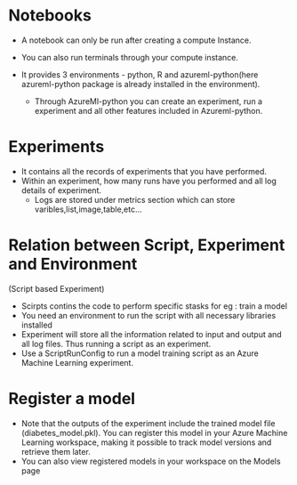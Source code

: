 # Notebooks
- A notebook can only be run after creating a compute Instance.
- You can also run terminals through your compute instance.

- It provides 3 environments - python, R and azureml-python(here azureml-python package is already installed in the environment).
  - Through AzureMl-python you can create an experiment, run a experiment and all other features included in Azureml-python.
  
 # Experiments
 - It contains all the records of experiments that you have performed.
 - Within an experiment, how many runs have you performed and all log details of experiment.
    - Logs are stored under metrics section which can store varibles,list,image,table,etc...
 
 # Relation between Script, Experiment and Environment
 (Script based Experiment)
 - Scirpts contins the code to perform specific stasks for eg : train a model
 - You need an environment to run the script with all necessary libraries installed
 - Experiment will store all the information related to input and output and all log files. Thus running a script as an experiment.
 - Use a ScriptRunConfig to run a model training script as an Azure Machine Learning experiment.
 
# Register a model
- Note that the outputs of the experiment include the trained model file (diabetes_model.pkl). You can register this model in your Azure Machine Learning workspace, making it possible to track model versions and retrieve them later.
- You can also view registered models in your workspace on the Models page
